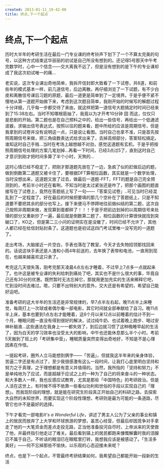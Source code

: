 ```yaml
---
created: 2013-01-11_19-42-00
title: 终点,下一个起点
---
```


# 终点,下一个起点

历时大半年的考研生活在最后一门专业课的终考铃声下划下了一个不算太完美的句号，以这种方式结束这华丽丽的初试是自己所没有想到的。还记得5号那天中午考完数学时，心中一个信念——交大离我不远了，但是没有想到的是下午的专业课却成了我这次初试唯一的痛... 

老实说，这次专业课出奇地简单，我拆开信封即大致看了一下试卷，共8道，和前些年的模式基本一样，前几道信号，后边离散。再仔细浏览了一下试题，有不少白皮和离散信号课后习题的原题，最后一道更是简单到了一定境界。于是乎便不紧不慢地从第一道题开始做下来，考虑到这次题目简单，我刚开始的时候写的解题过程十分详细，几乎每一步都交待了来由，就这样把第一道信号大题搞定时时间已经来到了15:38左右。当时不知哪根筋抽了，我竟以为才开考10分钟 囧 而这，仅仅只是悲剧的开始。第二题也是在自己预料之中的，给出一些信号，再给出一个低通滤波器，求输出信号表达式，按照以往的题来看，题中所给的应该是周期信号，但是我拿到的试卷并没有说明这一点，只是说让看图。当时自己也拿不准，只是首先按照周期信号来做，把三角级数表达式给求出来了，去掉高频部分，答案轻松搞定。谁知这时自己手贱...当时在考场上越想越不对劲，感觉这道题有玄机，于是乎把按照周期信号处理的方案几笔划掉...再看一下时间，已经3点过5了，直到这时自己才意识到刚才把时间多算了半个小时，天煞的...<!--more-->  

这时心情已经不稳定了，把刚才那道题先放在了一边，急疯了似的赶做后边的题，做到倒数第二道题又被卡住了，要根据DFT算相位函数，其实就是一个数学处理，当时没想出来，这道题又放了过去，做最后一道题-FFT，FFT的题是自己完全预测到的，考前半小时还在看咧，不知当时是太过紧张还是咋了，把那个画图的题直接写在了试卷上，竟然在答题纸上写了一句——「答案见试卷」..可见当时已经混乱到了一定程度了。好在最后的时候把要填的那几个空补在了答题纸上，只是不知道要不要把其余的部分也写上。接下来便马不停蹄地往前做纠结的第二题，这次自己按照非周期来做，发现算到蛋都碎了！！！于是乎把前边划掉的以周期信号来处理的部分又重新抄了一遍，最后就是倒数第二题了，相位函数的计算很快就找到突破口了，KO之，但是第二三小问的证明实在是没辙了，时间已经不允许了，其他人都已经在给信封贴封条了。这道题也是初试这四门考试里唯一没写完的一道题了。  

走出考场，大脑接近一片空白，手表也落在了教室，今天才去失物招领那找回来的。话说这块手表还是人渣和小雨4年前送的，去年换了表带和电池，一直用到现在，也越来越喜欢这只表了。   

考完这几天很失落，刚考完那天凌晨4点左右才睡着，不过早上7点多一点就起来了。也许这是被专业课的失利给刺到痛处了吧，其实也不是什么很大的事，毕竟自己还有30分的优惠。既然暂时无法忘掉它，那就用更加充实的生活来稀释它吧，忙到没时间去难过。嗯，只要不出特别大的意外，交大还是有希望的，希望自己能好运吧。   

准备考研的这大半年的生活还是非常规律的，早7点半左右起，晚11点半上床睡觉，每周打上一次球或者偶尔看一部电影，其它时间就全部奉献给了自习。晚11点半上床，基本也要到1点左右才能睡着，这6个月以来12点以前睡着的估计不到一个月，睡眠问题一直没有得到很好的解决，试过纯牛奶、也试着晚上跑步、喝过安神补脑液...这些通法在我身上一一都失效了，到后边就习惯了这种晚睡早起的生活了，因为白天的学习效率也没受太大的影响，中午也还能休息那么半个小时。考前5天搬到了班上的「考研集中营」，睡眠质量突然变得出奇地好，不知是不是心理因素在作怪。  

一提起考研，圈外人立马能想到俩字——「苦逼」，但就我这半年来的亲身体验，苦逼二字还是有点过了，至少我很感激有这么一段时间，让我打心底里明白坚持和努力之于真理，之于理想都是有意义并值得的。当然，我所指的「坚持和努力」不是单纯地为了应试，而是超越于应试之上的一种为了自己的将来奋斗的一种状态。和大多数人一样，我也反感应试教育，尤其是那些「中国特色」的考研政治。但是人活在这世上，有时候不得不依靠一些看似功利和世俗的手段以实现自己的「理想」。而我现阶段的理想，就是能在研究生阶段真正开始自己的科研之路，去探索大自然的未知世界，而要实现这个阶段性理想，考研则是最为可能的一条道路，尽管它也许不是最好的选择。  

下午才看完一部电影*It's a Wonderful Life*，讲述了男主人公为了父亲的事业和镇上的居民而放弃了上大学和环球旅游的梦想，虽苦心经营，但最后却因竞争对手拿走了他的一大笔资金而差点走投无路，正当他准备投河自尽时，上帝派来的天使救了他，并最终指引他走过了难关。最后看到镇上的居民都跑来慷慨解囊时我的泪腺已不属于自己，不听话的眼泪已在眼眶里打转，我想我应该是被感动了。「生活多美好」——何不忘掉那些不愉快，以乐观的心态迎接未来呢？  

终点，也是下一个起点，不管最终考研结果如何，我希望自己都能开始一段新的生活
